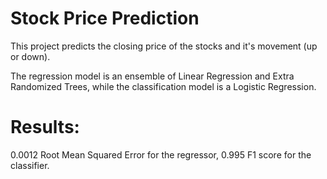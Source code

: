# Stock Price Prediction

This project predicts the closing price of the stocks and it's movement (up or down).

The regression model is an ensemble of Linear Regression and Extra Randomized Trees, while the classification model is a Logistic Regression.

# Results:

0.0012 Root Mean Squared Error for the regressor, 0.995 F1 score for the classifier.
